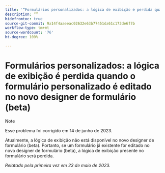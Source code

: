 ```yaml
---
title: '“Formulários personalizados: a lógica de exibição é perdida quando o formulário personalizado é editado no novo designer de formulário (beta)”'
description: “”
hidefromtoc: true
source-git-commit: 9a14f4aaeeac02632e63b77451da61c173de6f7b
workflow-type: tm+mt
source-wordcount: '76'
ht-degree: 100%

---
```



# Formulários personalizados: a lógica de exibição é perdida quando o formulário personalizado é editado no novo designer de formulário (beta)

>[!NOTE]
>
>Esse problema foi corrigido em 14 de junho de 2023.

Atualmente, a lógica de exibição não está disponível no novo designer de formulário (beta). Portanto, se um formulário já existente for editado no novo designer de formulário (beta), a lógica de exibição presente no formulário será perdida.

_Relatado pela primeira vez em 23 de maio de 2023._

